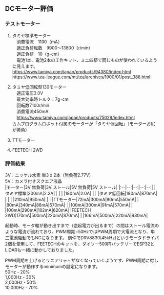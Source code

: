 ## DCモーター評価

### テストモーター

1. タミヤ標準モーター  
　消費電流　1100（mA）  
　適正負荷転数　9900～13800（r/min）  
　適正負荷　10（g-cm）  
　電池1本、電池2本の工作キット、ミニ四駆で同じものが使われているように見えます。  
  https://www.tamiya.com/japan/products/94380/index.html  
  https://www.tea-league.com/mt/tea/archives/1900/01/post_388.html  

2. タミヤ低回転型130モーター  
　適正電圧3.0V  
　最大効率時トルク：7g･cm  
　回転数7100r/min  
　消費電流450mA  
　https://www.tamiya.com/japan/products/75028/index.html  
  カムプログラムロボット付属のモーターが「タミヤ低回転」（モーターお尻が黄色）

3. TTモーター

4. FEETECH 2WD

### 評価結果

3V：ニッケル水素 単3 x 2本（無負荷2.77V）  
5V：カメラ付きスクエア液晶  
|モーター|3V 無負荷|3V ストール|5V 無負荷|5V ストール|
|:--|--:|--:|--:|--:|
|タミヤ標準|200mA|2.2A| | |
| |180mA|2.0A| | |
|タミヤ低回転|180mA|870mA| | |
| |210mA|950mA| | |
|TTモーター|72mA|300mA|80mA|550mA|
| |80mA|340mA|88mA|570mA|
| |100mA|300mA|91mA|570mA|
| |100mA|290mA|102mA|620mA|
|FEETECH 2WD|170mA|500mA|220mA|870mA|
| |166mA|500mA|220mA|930mA|

起動時、モータ軸が動き出すまで（逆起電力が出るまで）の間はストール電流のような電流が流れており、PWM周期=50HzではPWM周期で大電流となり、単三電池駆動でもNGになります。
別件でDRV8830(45kHz)というモータドライバ2個を使用して、FEETECHのキットを、ダイソー500円バッテリーでESP32とLiDARも一緒に動かしておりました。

PWM周期を上げるとリニアリティがなくなっていくようです、PWM周期に対しモーターが動作するminimumの設定になります。  
50Hz - 20%  
1,000Hz - 30%  
2,000Hz - 50%  
10,000Hz - 70%  

